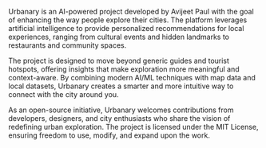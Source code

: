 Urbanary is an AI-powered project developed by Avijeet Paul with the goal of enhancing the way people explore their cities. The platform leverages artificial intelligence to provide personalized recommendations for local experiences, ranging from cultural events and hidden landmarks to restaurants and community spaces.

The project is designed to move beyond generic guides and tourist hotspots, offering insights that make exploration more meaningful and context-aware. By combining modern AI/ML techniques with map data and local datasets, Urbanary creates a smarter and more intuitive way to connect with the city around you.

As an open-source initiative, Urbanary welcomes contributions from developers, designers, and city enthusiasts who share the vision of redefining urban exploration. The project is licensed under the MIT License, ensuring freedom to use, modify, and expand upon the work.

